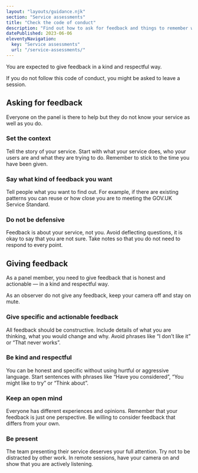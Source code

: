 ```yaml
---
layout: "layouts/guidance.njk"
section: "Service assessments"
title: "Check the code of conduct"
description: "Find out how to ask for feedback and things to remember when you give feedback."
datePublished: 2023-06-06
eleventyNavigation:
  key: "Service assessments"
  url: "/service-assessments/"
---
```


You are expected to give feedback in a kind and respectful way. 

If you do not follow this code of conduct, you might be asked to leave a session. 

## Asking for feedback 

Everyone on the panel is there to help but they do not know your service as well as you do. 

### Set the context 

Tell the story of your service. Start with what your service does, who your users are and what they are trying to do. Remember to stick to the time you have been given.

### Say what kind of feedback you want

Tell people what you want to find out. For example, if there are existing patterns you can reuse or how close you are to meeting the GOV.UK Service Standard.

### Do not be defensive 

Feedback is about your service, not you. Avoid deflecting questions, it is okay to say that you are not sure. Take notes so that you do not need to respond to every point.

## Giving feedback 

As a panel member, you need to give feedback that is honest and actionable — in a kind and respectful way.  

As an observer do not give any feedback, keep your camera off and stay on mute.  

### Give specific and actionable feedback

All feedback should be constructive. Include details of what you are thinking, what you would change and why. Avoid phrases like “I don’t like it” or “That never works”.

### Be kind and respectful

You can be honest and specific without using hurtful or aggressive language. Start sentences with phrases like “Have you considered”, “You might like to try” or “Think about”.

### Keep an open mind 

Everyone has different experiences and opinions. Remember that your feedback is just one perspective. Be willing to consider feedback that differs from your own.

### Be present

The team presenting their service deserves your full attention. Try not to be distracted by other work. In remote sessions, have your camera on and show that you are actively listening.  

